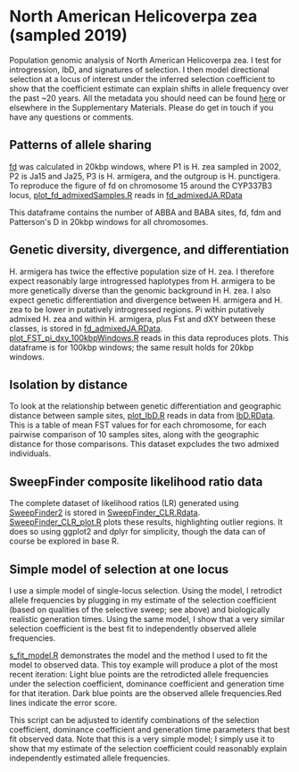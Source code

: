 # North American Helicoverpa zea (sampled 2019)

Population genomic analysis of North American Helicoverpa zea. I test for introgression, IbD, and signatures of selection. I then model directional selection at a locus of interest under the inferred selection coefficient to show that the coefficient estimate can explain shifts in allele frequency over the past ~20 years. All the metadata you should need can be found [here](https://github.com/hlnorth/north_american_helicoverpa_zea/blob/main/suppl_table_S2_VCF_metadata.csv) or elsewhere in the Supplementary Materials. Please do get in touch if you have any questions or comments. 

## Patterns of allele sharing

[fd](https://academic.oup.com/mbe/article/32/1/244/2925550?login=true) was calculated in 20kbp windows, where P1 is H. zea sampled in 2002, P2 is Ja15 and Ja25, P3 is H. armigera, and the outgroup is H. punctigera. To reproduce the figure of fd on chromosome 15 around the CYP337B3 locus, [plot_fd_admixedSamples.R](https://github.com/hlnorth/north_american_helicoverpa_zea/blob/main/plot_fd_admixedSamples.R) reads in [fd_admixedJA.RData](https://github.com/hlnorth/north_american_helicoverpa_zea/blob/main/fd_admixedJA.RData)

This dataframe contains the number of ABBA and BABA sites, fd, fdm and Patterson's D in 20kbp windows for all chromosomes. 

## Genetic diversity, divergence, and differentiation

H. armigera has twice the effective population size of H. zea. I therefore expect reasonably large introgressed haplotypes from H. armigera to be more genetically diverse than the genomic background in H. zea. I also expect genetic differentiation and divergence between H. armigera and H. zea to be lower in putatively introgressed regions. Pi within putatively admixed H. zea and within H. armigera, plus Fst and dXY between these classes, is stored in [fd_admixedJA.RData](https://github.com/hlnorth/north_american_helicoverpa_zea/blob/main/fd_admixedJA.RData). [plot_FST_pi_dxy_100kbpWindows.R](https://github.com/hlnorth/north_american_helicoverpa_zea/blob/main/plot_FST_pi_dxy_100kbpWindows.R) reads in this data reproduces plots. This dataframe is for 100kbp windows; the same result holds for 20kbp windows. 

## Isolation by distance

To look at the relationship between genetic differentiation and geographic distance between sample sites, [plot_IbD.R](https://github.com/hlnorth/north_american_helicoverpa_zea/blob/main/plot_IbD.R) reads in data from [IbD.RData](https://github.com/hlnorth/north_american_helicoverpa_zea/blob/main/IbD.RData). This is a table of mean FST values for for each chromosome, for each pairwise comparison of 10 samples sites, along with the geographic distance for those comparisons. This dataset expcludes the two admixed individuals. 

## SweepFinder composite likelihood ratio data

The complete dataset of likelihood ratios (LR) generated using [SweepFinder2](https://academic.oup.com/bioinformatics/article/32/12/1895/1743549?login=true) is stored in [SweepFinder_CLR.Rdata](https://github.com/hlnorth/north_american_helicoverpa_zea/blob/main/SweepFinder_CLR.Rdata). [SweepFinder_CLR_plot.R](https://github.com/hlnorth/north_american_helicoverpa_zea/blob/main/SweepFinder_CLR_plot.R) plots these results, highlighting outlier regions. It does so using ggplot2 and dplyr for simplicity, though the data can of course be explored in base R. 

## Simple model of selection at one locus

I use a simple model of single-locus selection. Using the model, I retrodict allele frequencies by plugging in my estimate of the selection coefficient (based on qualities of the selective sweep; see above) and biologically realistic generation times. Using the same model, I show that a very similar selection coefficient is the best fit to independently observed allele frequencies. 

[s_fit_model.R](https://github.com/hlnorth/north_american_helicoverpa_zea/blob/main/s_fit_model.R) demonstrates the model and the method I used to fit the model to observed data. This toy example will produce a plot of the most recent iteration: Light blue points are the retrodicted allele frequencies under the selection coefficient, dominance coefficient and generation time for that iteration.
Dark blue points are the observed allele frequencies.Red lines indicate the error score. 

This script can be adjusted to identify combinations of the selection coefficient, dominance coefficient and generation time parameters that best fit observed data. Note that this is a very simple model; I simply use it to show that my estimate of the selection coefficient could reasonably explain independently estimated allele frequencies.

